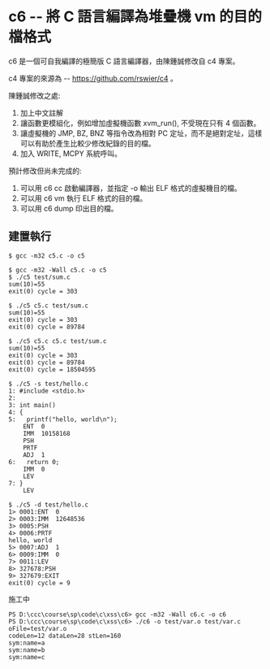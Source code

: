 # c6 -- 將 C 語言編譯為堆疊機 vm 的目的檔格式

c6 是一個可自我編譯的極簡版 C 語言編譯器，由陳鍾誠修改自 c4 專案。

c4 專案的來源為 -- https://github.com/rswier/c4 。

陳鍾誠修改之處:

1. 加上中文註解
2. 讓函數更模組化，例如增加虛擬機函數 xvm_run(), 不受現在只有 4 個函數。
3. 讓虛擬機的 JMP, BZ, BNZ 等指令改為相對 PC 定址，而不是絕對定址，這樣可以有助於產生比較少修改紀錄的目的檔。
4. 加入 WRITE, MCPY 系統呼叫。

預計修改但尚未完成的:

1. 可以用 c6 cc 啟動編譯器，並指定 -o 輸出 ELF 格式的虛擬機目的檔。
2. 可以用 c6 vm 執行 ELF 格式的目的檔。
3. 可以用 c6 dump 印出目的檔。

## 建置執行

```
$ gcc -m32 c5.c -o c5

$ gcc -m32 -Wall c5.c -o c5
$ ./c5 test/sum.c
sum(10)=55
exit(0) cycle = 303

$ ./c5 c5.c test/sum.c
sum(10)=55
exit(0) cycle = 303
exit(0) cycle = 89784

$ ./c5 c5.c c5.c test/sum.c     
sum(10)=55
exit(0) cycle = 303
exit(0) cycle = 89784
exit(0) cycle = 18504595

$ ./c5 -s test/hello.c
1: #include <stdio.h>
2:
3: int main()
4: {
5:   printf("hello, world\n");
    ENT  0
    IMM  10158168
    PSH
    PRTF
    ADJ  1
6:   return 0;
    IMM  0
    LEV
7: }
    LEV

$ ./c5 -d test/hello.c
1> 0001:ENT  0
2> 0003:IMM  12648536
3> 0005:PSH
4> 0006:PRTF
hello, world
5> 0007:ADJ  1
6> 0009:IMM  0
7> 0011:LEV
8> 327678:PSH
9> 327679:EXIT
exit(0) cycle = 9
```

施工中

```
PS D:\ccc\course\sp\code\c\xss\c6> gcc -m32 -Wall c6.c -o c6    
PS D:\ccc\course\sp\code\c\xss\c6> ./c6 -o test/var.o test/var.c
oFile=test/var.o
codeLen=12 dataLen=28 stLen=160
sym:name=a
sym:name=b
sym:name=c
```
